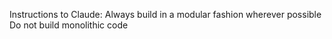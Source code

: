 Instructions to Claude:
Always build in a modular fashion wherever possible
Do not build monolithic code